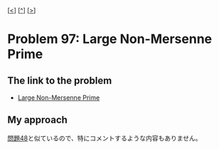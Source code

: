 \[[<](./p0096.md)] \[[^](../README_ja.md)] \[[>](./p0098.md)]

# Problem 97: Large Non-Mersenne Prime

## The link to the problem

- [Large Non-Mersenne Prime](https://projecteuler.net/problem=97)

## My approach

[問題48](./p0048.md)と似ているので、特にコメントするような内容もありません。
